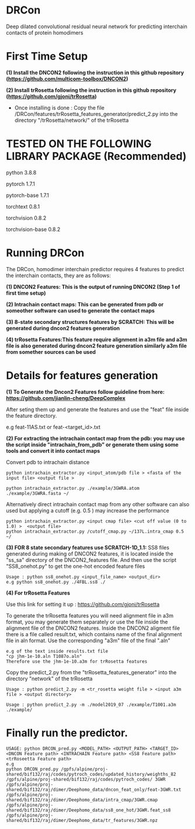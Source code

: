 # DRCon
Deep dilated convolutional residual neural network for predicting interchain contacts of protein homodimers


# First Time Setup
**(1) Install the DNCON2 following the instruction in this github repository (https://github.com/multicom-toolbox/DNCON2)**



**(2) Install trRosetta  following the instruction in this github repository (https://github.com/gjoni/trRosetta)**
      
- Once installing is done :  Copy the file /DRCon/features/trRosetta_features_generator/predict_2.py into the directory "/trRosetta/network/" of the trRosetta 
 
 
 
# TESTED ON THE FOLLOWING LIBRARY PACKAGE (Recommended)
python                    3.8.8               

pytorch                   1.7.1            

pytorch-base              1.7.1          

torchtext                 0.8.1            

torchvision               0.8.2        

torchvision-base          0.8.2          


 
 
 # Running DRCon

The DRCon, homodimer interchain predictor requires 4 features to predict the interchain contacts, they are as follows:

**(1) DNCON2 Features: This is the output of running DNCON2 (Step 1 of first time setup)**


**(2) Intrachain contact maps: This can be generated from pdb or someother software can used to generate the contact maps**


**(3) 8-state secondary structures features by SCRATCH: This will be generated during dncon2 features generation**


**(4) trRosetta Features:This feature require alignment in a3m file and a3m file is also generated during dncon2 feature generation similarly a3m file from somether sources can be used**



# Details for features generation

**(1) To Generate the Dncon2 Features follow guideline from here:  https://github.com/jianlin-cheng/DeepComplex**

After seting them up and generate the features and use the "feat" file inside the feature directory.


e.g feat-11AS.txt or feat-<target_id>.txt



**(2) For extracting the intrachain contact map from the pdb: you may use the script inside "intrachain_from_pdb" or generate them using some tools and convert it into contact maps**

Convert pdb to intrachain distance

```
python intrachain_extractor.py <input_atom/pdb file > <fasta of the input file> <output file >

python intrachain_extractor.py ./example/3GWRA.atom ./example/3GWRA.fasta ~/

```
Alternatively direct intrachain contact map from any other software can also used but applying a cutoff (e.g. 0.5 ) may increase the performance 

```
python intrachain_extractor.py <input cmap file> <cut off value (0 to 1.0) >  <output file>
python intrachain_extractor.py /cutoff_cmap.py ~/137L.intra_cmap 0.5 ~/

```


**(3) FOR 8 state secondary features  use SCRATCH-1D_1.1:**
SS8 files generated during making of DNCON2 features, it is located inside the "ss_sa" directory of the DNCON2_features file. And then use the script "SS8_onehot.py" to get the one-hot encoded feature files
```
Usage : python ss8_onehot.py <input_file_name> <output_dir>
e.g python ss8_onehot.py ./4FBL.ss8 ./
```

**(4) For trRosetta Features**

Use this link for setting it up : https://github.com/gjoni/trRosetta

To generate the trRosetta features you will need alignment file in a3m format, you may generate them separately or use the file inside the alignment file of the DNCON2 features.
Inside the DNCON2 aligment file there is a file called result.txt, which contains name of the final alignment file in aln format. Use the corresponding "a3m" file  of the final ".aln"

```
e.g of the text inside results.txt file
"cp jhm-1e-10.aln T1087o.aln"
Therefore use the jhm-1e-10.a3m for trRosetta features
```


Copy the predict_2.py from the "trRosetta_features_generator" into the directory "network" of the trRosetta
```
Usage : python predict_2.py -m <tr_rosetta weight file > <input a3m file > <output directory>

Usage : python predict_2.py -m ./model2019_07 ./example/T1001.a3m ./example/
```

# Finally run the predictor.
```
USAGE: python DRCON_pred.py <MODEL_PATH> <OUTPUT_PATH> <TARGET_ID> <DNCON Feature path> <INTRACHAIN Feature path> <SS8 Feature path> <trRoseetta Feature path>
e.g
python DRCON_pred.py /gpfs/alpine/proj-shared/bif132/raj/codes/pytroch_codes/updated_history/weighths_82 /gpfs/alpine/proj-shared/bif132/raj/codes/pytroch_codes/ 3GWR /gpfs/alpine/proj-shared/bif132/raj/dimer/Deephomo_data/dncon_feat_only/feat-3GWR.txt /gpfs/alpine/proj-shared/bif132/raj/dimer/Deephomo_data/intra_cmap/3GWR.cmap /gpfs/alpine/proj-shared/bif132/raj/dimer/Deephomo_data/ss8_one_hot/3GWR.feat_ss8 /gpfs/alpine/proj-shared/bif132/raj/dimer/Deephomo_data/tr_features/3GWR.npz
```







